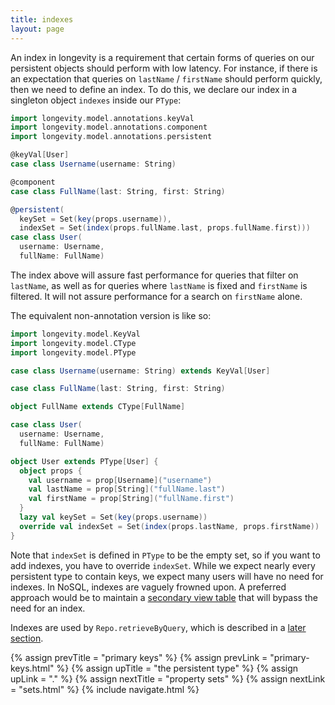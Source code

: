 ```yaml
---
title: indexes
layout: page
---
```


An index in longevity is a requirement that certain forms of queries
on our persistent objects should perform with low latency. For
instance, if there is an expectation that queries on `lastName` /
`firstName` should perform quickly, then we need to define an
index. To do this, we declare our index in a singleton object
`indexes` inside our `PType`:

```scala
import longevity.model.annotations.keyVal
import longevity.model.annotations.component
import longevity.model.annotations.persistent

@keyVal[User]
case class Username(username: String)

@component
case class FullName(last: String, first: String)

@persistent(
  keySet = Set(key(props.username)),
  indexSet = Set(index(props.fullName.last, props.fullName.first)))
case class User(
  username: Username,
  fullName: FullName)
```

The index above will assure fast performance for queries that filter
on `lastName`, as well as for queries where `lastName` is fixed and
`firstName` is filtered. It will not assure performance for a search
on `firstName` alone.

The equivalent non-annotation version is like so:

```scala
import longevity.model.KeyVal
import longevity.model.CType
import longevity.model.PType

case class Username(username: String) extends KeyVal[User]

case class FullName(last: String, first: String)

object FullName extends CType[FullName]

case class User(
  username: Username,
  fullName: FullName)

object User extends PType[User] {
  object props {
    val username = prop[Username]("username")
    val lastName = prop[String]("fullName.last")
    val firstName = prop[String]("fullName.first")
  }
  lazy val keySet = Set(key(props.username))
  override val indexSet = Set(index(props.lastName, props.firstName))
}
```

Note that `indexSet` is defined in `PType` to be the empty set, so if
you want to add indexes, you have to override `indexSet`. While we
expect nearly every persistent type to contain keys, we expect many
users will have no need for indexes. In NoSQL, indexes are vaguely
frowned upon. A preferred approach would be to maintain a [secondary
view table](http://martinfowler.com/bliki/CQRS.html) that will bypass
the need for an index.

Indexes are used by `Repo.retrieveByQuery`, which is described in a [later
section](../query/retrieve-by.html).

{% assign prevTitle = "primary keys" %}
{% assign prevLink = "primary-keys.html" %}
{% assign upTitle = "the persistent type" %}
{% assign upLink = "." %}
{% assign nextTitle = "property sets" %}
{% assign nextLink = "sets.html" %}
{% include navigate.html %}

